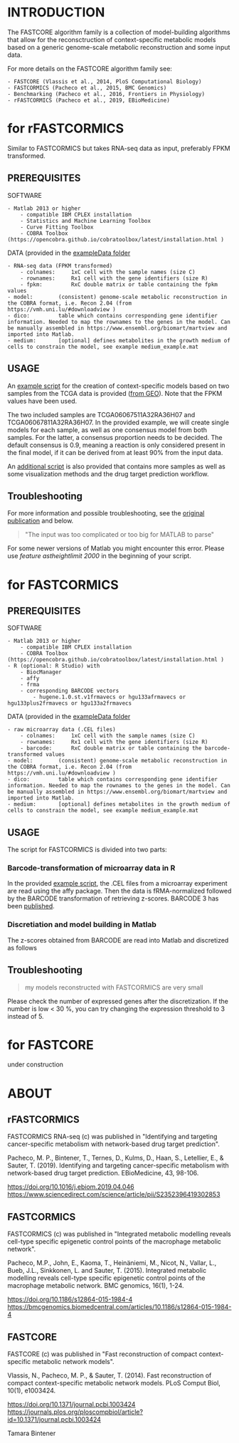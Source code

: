 # INTRODUCTION

The FASTCORE algorithm family is a collection of model-building algorithms that allow for the reconsctruction of context-specific metabolic models based on a generic genome-scale metabolic reconstruction and some input data.

For more details on the FASTCORE algorithm family see:

	- FASTCORE (Vlassis et al., 2014, PloS Computational Biology)
	- FASTCORMICS (Pacheco et al., 2015, BMC Genomics)
	- Benchmarking (Pacheco et al., 2016, Frontiers in Physiology)
	- rFASTCORMICS (Pacheco et al., 2019, EBioMedicine)



#  for rFASTCORMICS

Similar to FASTCORMICS but takes RNA-seq data as input, preferably FPKM transformed.

## PREREQUISITES

SOFTWARE

	- Matlab 2013 or higher
		- compatible IBM CPLEX installation
		- Statistics and Machine Learning Toolbox
		- Curve Fitting Toolbox 
		- COBRA Toolbox (https://opencobra.github.io/cobratoolbox/latest/installation.html )
		
DATA (provided in the [exampleData folder](https://github.com/sysbiolux/rFASTCORMICS/tree/master/rFASTCORMICS%20for%20RNA-seq%20data/exampleData)

	- RNA-seq data (FPKM transformed)
		- colnames:		1xC cell with the sample names (size C)
		- rownames:		Rx1 cell with the gene identifiers (size R)
		- fpkm: 		RxC double matrix or table containing the fpkm values
	- model:		(consistent) genome-scale metabolic reconstruction in the COBRA format, i.e. Recon 2.04 (from https://vmh.uni.lu/#downloadview )
	- dico:			table which contains corresponding gene identifier information. Needed to map the rownames to the genes in the model. Can be manually assembled in https://www.ensembl.org/biomart/martview and imported into Matlab.
	- medium:		[optional] defines metabolites in the growth medium of cells to constrain the model, see example medium_example.mat
	
	
## USAGE

An [example script](https://github.com/sysbiolux/rFASTCORMICS/blob/master/rFASTCORMICS%20for%20RNA-seq%20data/fastcormicsRNAseq_example_v4.mlx) for the creation of context-specific models based on two samples from the TCGA data is provided ([from GEO](https://www.ncbi.nlm.nih.gov/geo/query/acc.cgi?acc=GSE62944)).
Note that the FPKM values have been used.

The two included samples are TCGA06067511A32RA36H07 and TCGA06067811A32RA36H07.
In the provided example, we will create single models for each sample, as well as one consensus model from both samples. 
For the latter, a consensus proportion needs to be decided. 
The default consensus is 0.9, meaning a reaction is only considered present in the final model, if it can be derived from at least 90% from the input data.

An [additional script](https://github.com/sysbiolux/rFASTCORMICS/blob/master/rFASTCORMICS%20for%20RNA-seq%20data/book_example_4_publish_v2.mlx) is also provided that contains more samples as well as some visualization methods and the drug target prediction workflow.

## Troubleshooting

For more information and possible troubleshooting, see the [original publication](https://doi.org/10.1016/j.ebiom.2019.04.046) and below.


> "The input was too complicated or too big for MATLAB to parse"

For some newer versions of Matlab you might encounter this error. Please use *feature astheightlimit 2000* in the beginning of your script.


#  for FASTCORMICS

## PREREQUISITES

SOFTWARE

	- Matlab 2013 or higher
		- compatible IBM CPLEX installation
		- COBRA Toolbox (https://opencobra.github.io/cobratoolbox/latest/installation.html )
	- R (optional: R Studio) with 
		- BiocManager
		- affy
		- frma
		- corresponding BARCODE vectors
			- hugene.1.0.st.v1frmavecs or hgu133afrmavecs or hgu133plus2frmavecs or hgu133a2frmavecs
		
DATA (provided in the [exampleData folder](https://github.com/sysbiolux/rFASTCORMICS/tree/master/rFASTCORMICS%20for%20RNA-seq%20data/exampleData)

	- raw microarray data (.CEL files)
		- colnames:		1xC cell with the sample names (size C)
		- rownames:		Rx1 cell with the gene identifiers (size R)
		- barcode: 		RxC double matrix or table containing the barcode-transformed values
	- model:		(consistent) genome-scale metabolic reconstruction in the COBRA format, i.e. Recon 2.04 (from https://vmh.uni.lu/#downloadview )
	- dico:			table which contains corresponding gene identifier information. Needed to map the rownames to the genes in the model. Can be manually assembled in https://www.ensembl.org/biomart/martview and imported into Matlab.
	- medium:		[optional] defines metabolites in the growth medium of cells to constrain the model, see example medium_example.mat
	
	
## USAGE

The script for FASTCORMICS is divided into two parts:

### Barcode-transformation of microarray data in R

In the provided [example script](https://github.com/sysbiolux/rFASTCORMICS/blob/master/FASTCORMICS%20for%20microarray%20data/Barcode%20for%20FASTCORMICS.R), the .CEL files from a microarray experiment are read using the affy package. Then the data is fRMA-normalized followed by the BARCODE transformation of retrieving z-scores. BARCODE 3 has been [published](https://doi.org/10.1093/nar/gkt1204).

### Discretiation and model building in Matlab

The z-scores obtained from BARCODE are read into Matlab and discretized as follows

## Troubleshooting

> my models reconstructed with FASTCORMICS are very small

Please check the number of expressed genes after the discretization. If the number is low < 30 %, you can try changing the expression threshold to 3 instead of 5.


#  for FASTCORE
under construction

# ABOUT
	

## rFASTCORMICS

FASTCORMICS RNA-seq (c) was published in "Identifying and targeting cancer-specific metabolism with network-based drug target prediction".

Pacheco, M. P., Bintener, T., Ternes, D., Kulms, D., Haan, S., Letellier, E., & Sauter, T. (2019). Identifying and targeting cancer-specific metabolism with network-based drug target prediction. EBioMedicine, 43, 98-106.

https://doi.org/10.1016/j.ebiom.2019.04.046
https://www.sciencedirect.com/science/article/pii/S2352396419302853


## FASTCORMICS

FASTCORMICS (c) was published in "Integrated metabolic modelling reveals cell-type specific epigenetic control points of the macrophage metabolic network".

Pacheco, M.P., John, E., Kaoma, T., Heinäniemi, M., Nicot, N., Vallar, L., Bueb, J.L., Sinkkonen, L. and Sauter, T. (2015). Integrated metabolic modelling reveals cell-type specific epigenetic control points of the macrophage metabolic network. BMC genomics, 16(1), 1-24.

https://doi.org/10.1186/s12864-015-1984-4
https://bmcgenomics.biomedcentral.com/articles/10.1186/s12864-015-1984-4

## FASTCORE

FASTCORE (c) was published in "Fast reconstruction of compact context-specific metabolic network models".

Vlassis, N., Pacheco, M. P., & Sauter, T. (2014). Fast reconstruction of compact context-specific metabolic network models. PLoS Comput Biol, 10(1), e1003424.

https://doi.org/10.1371/journal.pcbi.1003424
https://journals.plos.org/ploscompbiol/article?id=10.1371/journal.pcbi.1003424	
	
	
	
	
Tamara Bintener

